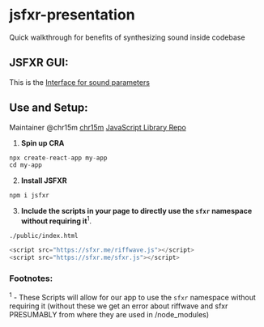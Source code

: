 # jsfxr-presentation
Quick walkthrough for benefits of synthesizing sound inside codebase

## JSFXR GUI:
This is the [Interface for sound parameters](https://sfxr.me/)

## Use and Setup:
Maintainer @chr15m [chr15m](https://github.com/chr15m) [JavaScript Library Repo](https://github.com/chr15m/jsfxr#use)

1. **Spin up CRA**
```ts
npx create-react-app my-app
cd my-app
```
2. **Install JSFXR**
```ts
npm i jsfxr
```
3. **Include the scripts in your page to directly use the `sfxr` namespace without requiring it**<sup>1</sup>.

`./public/index.html`
```ts
<script src="https://sfxr.me/riffwave.js"></script>
<script src="https://sfxr.me/sfxr.js"></script>
```




### Footnotes: 
<sup>1</sup> - These Scripts will allow for our app to use the `sfxr` namespace without requiring it (without these we get an error about riffwave and sfxr PRESUMABLY from where they are used in /node_modules)
